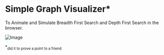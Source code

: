 # Simple Graph Visualizer*

To Animate and Simulate Breadth First Search and Depth First Search in the browser.



![Image](./SimulationGif/dfsvbfs.gif)



*<sub>did it to prove a point to a friend</sub>